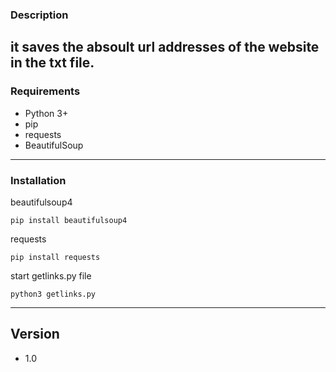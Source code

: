 ### Description

it saves the absoult url addresses of the website in the txt file.
---------------------------------------
### Requirements

* Python 3+
* pip
* requests
* BeautifulSoup
---------------------------------------

### Installation

beautifulsoup4

```
pip install beautifulsoup4 
```
requests

```
pip install requests 
```

start getlinks.py file

```
python3 getlinks.py
```
---------------------------------------


## Version

* 1.0
